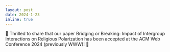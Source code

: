 ```yaml
---
layout: post
date: 2024-1-23
inline: true
---
```


:tada: Thrilled to share that our paper Bridging or Breaking: Impact of Intergroup Interactions on Religious Polarization has been accepted at the ACM Web Conference 2024 (previously WWW)! :raised_hands: